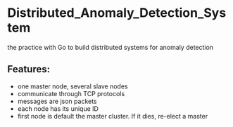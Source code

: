 # Distributed_Anomaly_Detection_System
the practice with Go to build distributed systems for anomaly detection

## Features:
- one master node, several slave nodes
- communicate through TCP protocols
- messages are json packets
- each node has its unique ID
- first node is default the master cluster. If it dies, re-elect a master

